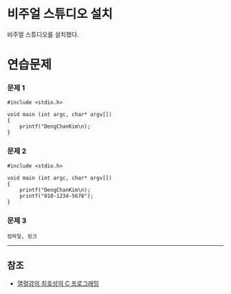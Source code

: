# 비주얼 스튜디오 설치

비주얼 스튜디오를 설치했다.

# 연습문제

### 문제 1

```
#include <stdio.h>

void main (int argc, char* argv[])
{
    printf("DengChanKim\n);
}
```

### 문제 2

```
#include <stdio.h>

void main (int argc, char* argv[])
{
    printf("DengChanKim\n);
    printf("010-1234-5678");
}
```

### 문제 3

```
컴파일, 링크
```

___

## 참조

- [열혈강의 최호성의 C 프로그래밍](https://cafe.naver.com/windev/7880)